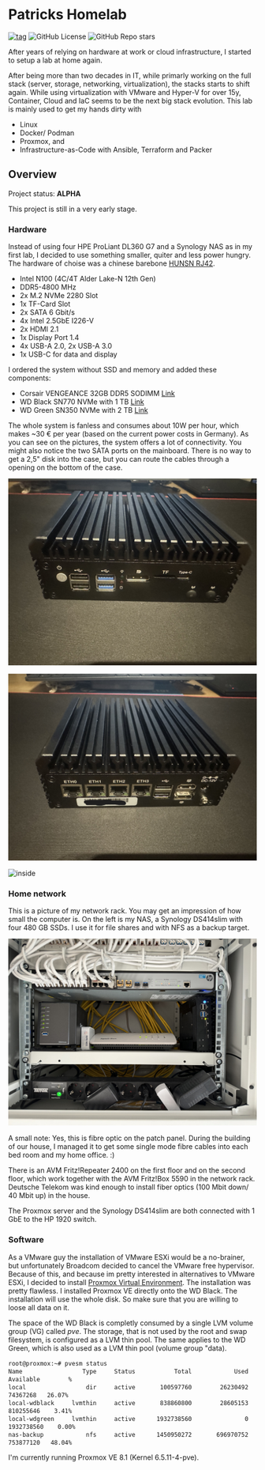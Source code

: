 # Patricks Homelab

[![tag](https://img.shields.io/github/v/tag/patrickterlisten/homelab?style=flat-square&logo=semver&logoColor=white)](https://github.com/patrickterlisten/homelab/tags)
![GitHub License](https://img.shields.io/github/license/patrickterlisten/homelab?style=flat-square&logo=semver&color=white)
![GitHub Repo stars](https://img.shields.io/github/stars/patrickterlisten/homelab?style=flat-sqaure&logo=semver&color=white)

After years of relying on hardware at work or cloud infrastructure, I started to setup a lab at home again.

After being more than two decades in IT, while primarly working on the full stack (server, storage, networking, virtualization), the stacks starts to shift again. While using virtualization with VMware and Hyper-V for over 15y, Container, Cloud and IaC seems to be the next big stack evolution. This lab is mainly used to get my hands dirty with

- Linux
- Docker/ Podman
- Proxmox, and
- Infrastructure-as-Code with Ansible, Terraform and Packer

## Overview

Project status: **ALPHA**

This project is still in a very early stage.

### Hardware

Instead of using four HPE ProLiant DL360 G7 and a Synology NAS as in my first lab, I decided to use something smaller, quiter and less power hungry. The hardware of choise was a chinese barebone [HUNSN RJ42](https://amzn.eu/d/3kxxmGl).

- Intel N100 (4C/4T Alder Lake-N 12th Gen)
- DDR5-4800 MHz
- 2x M.2 NVMe 2280 Slot
- 1x TF-Card Slot
- 2x SATA 6 Gbit/s
- 4x Intel 2.5GbE I226-V
- 2x HDMI 2.1
- 1x Display Port 1.4
- 4x USB-A 2.0, 2x USB-A 3.0
- 1x USB-C for data and display

I ordered the system without SSD and memory and added these components:

- Corsair VENGEANCE 32GB DDR5 SODIMM [Link](https://amzn.eu/d/2hHZxY5)
- WD Black SN770 NVMe with 1 TB [Link](https://amzn.eu/d/bLbd7x9)
- WD Green SN350 NVMe with 2 TB [Link](https://amzn.eu/d/bLbd7x9)
  
The whole system is fanless and consumes about 10W per hour, which makes ~30 € per year (based on the current power costs in Germany). As you can see on the pictures, the system offers a lot of connectivity. You might also notice the two SATA ports on the mainboard. There is no way to get a 2,5" disk into the case, but you can route the cables through a opening on the bottom of the case.

![front](/static/images/IMG_6705.jpg "Front")

![back](/static/images/IMG_6706.jpg "Back")

![inside](/static/images/IMG_6708.jpg "Inside")

### Home network

This is a picture of my network rack. You may get an impression of how small the computer is. On the left is my NAS, a Synology DS414slim with four 480 GB SSDs. I use it for file shares and with NFS as a backup target.

![network rack](/static/images/IMG_6711.jpg "Network Rack")

A small note: Yes, this is fibre optic on the patch panel. During the building of our house, I managed it to get some single mode fibre cables into each bed room and my home office. :)

There is an AVM Fritz!Repeater 2400 on the first floor and on the second floor, which work together with the AVM Fritz!Box 5590 in the network rack. Deutsche Telekom was kind enough to install fiber optics (100 Mbit down/ 40 Mbit up) in the house.

The Proxmox server and the Synology DS414slim are both connected with 1 GbE to the HP 1920 switch.

### Software

As a VMware guy the installation of VMware ESXi would be a no-brainer, but unfortunately Broadcom decided to cancel the VMware free hypervisor. Because of this, and because im pretty interested in alternatives to VMware ESXi, I decided to install [Proxmox Virtual Environment](https://www.proxmox.com/). The installation was pretty flawless. I installed Proxmox VE directly onto the WD Black. The installation will use the whole disk. So make sure that you are willing to loose all data on it.

The space of the WD Black is completly consumed by a single LVM volume group (VG) called *pve*. The storage, that is not used by the root and swap filesystem, is configured as a LVM thin pool. The same applies to the WD Green, which is also used as a LVM thin pool (volume group "data).

```
root@proxmox:~# pvesm status
Name                 Type     Status           Total            Used       Available        %
local                 dir     active       100597760        26230492        74367268   26.07%
local-wdblack     lvmthin     active       838860800        28605153       810255646    3.41%
local-wdgreen     lvmthin     active      1932738560               0      1932738560    0.00%
nas-backup            nfs     active      1450950272       696970752       753877120   48.04%
```

I'm currently running Proxmox VE 8.1 (Kernel 6.5.11-4-pve).

